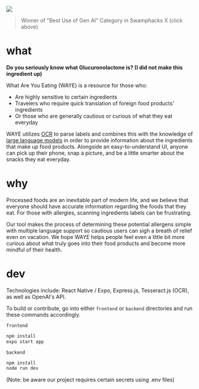 
[<img src="https://github.com/user-attachments/assets/c90cd6c2-3fcb-40f7-9de1-97b04b13cd95">](https://devpost.com/software/waye-what-are-you-eating)

> Winner of "Best Use of Gen AI" Category in Swamphacks X (click above)

# what
**Do you seriously know what Glucuronolactone is? (I did not make this ingredient up)**

What Are You Eating (WAYE) is a resource for those who:
  - Are highly sensitive to certain ingredients
  - Travelers who require quick translation of foreign food products' ingredients
  - Or those who are generally cautious or curious of what they eat everyday

WAYE utilizes [OCR](https://en.wikipedia.org/wiki/Optical_character_recognition) to parse labels and combines this with the knowledge of [large language models](https://en.wikipedia.org/wiki/Large_language_model) in order to provide information about the ingredients that make up food products. Alongside an easy-to-understand UI, anyone can pick up their phone, snap a picture, and be a little smarter about the snacks they eat everyday.

# why
Processed foods are an inevitable part of modern life, and we believe that everyone should have accurate information regarding the foods that they eat. For those with allergies, scanning ingredients labels can be frustrating. 

Our tool makes the process of determining these potential allergens simple with multiple language support so cautious users can sigh a breath of relief even on vacation. We hope WAYE helps people feel even a little bit more curious about what truly goes into their food products and become more mindful of their health.


# dev
Technologies include: React Native / Expo, Express.js, Tesseract.js (OCR), as well as OpenAI's API.

To build or contribute, go into either `frontend` or `backend` directories and run these commands accordingly.

`frontend`
```bash
npm install
expo start app
```
`backend`
```bash
npm install
node run dev
```

(Note: be aware our project requires certain secrets using .env files) 


